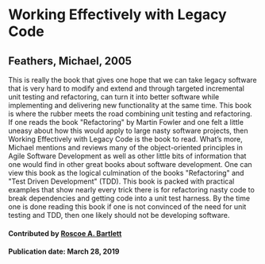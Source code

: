 # Working Effectively with Legacy Code

## Feathers, Michael, 2005

This is really the book that gives one hope that we can take legacy software that is very hard to modify and extend and through targeted incremental unit testing and refactoring, can turn it into better software while implementing and delivering new functionality at the same time.
This book is where the rubber meets the road combining unit testing and refactoring.
If one reads the book "Refactoring" by Martin Fowler and one felt a little uneasy about how this would apply to large nasty software projects, then Working Effectively with Legacy Code is the book to read.
What’s more, Michael mentions and reviews many of the object-oriented principles in Agile Software Development as well as other little bits of information that one would find in other great books about software development.
One can view this book as the logical culmination of the books "Refactoring" and "Test Driven Development" (TDD).
This book is packed with practical examples that show nearly every trick there is for refactoring nasty code to break dependencies and getting code into a unit test harness.
By the time one is done reading this book if one is not convinced of the need for unit testing and TDD, then one likely should not be developing software.

#### Contributed by [Roscoe A. Bartlett](https://github.com/bartlettroscoe)

#### Publication date:  March 28, 2019

<!---
Publish: yes
Categories: development, reliability, skills
Topics: refactoring, design, software engineering, testing, Personal productivity and sustainability
Tags: book
Level: 2
Prerequisites: defaults
Aggregate: none
--->
